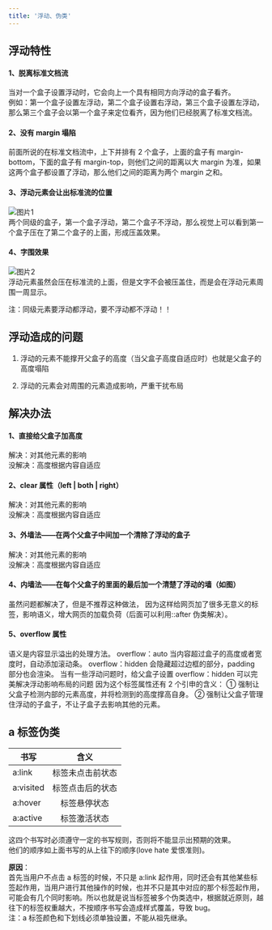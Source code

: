 ```yaml
---
title: '浮动、伪类'
---
```


## 浮动特性

#### 1、脱离标准文档流

当对一个盒子设置浮动时，它会向上一个具有相同方向浮动的盒子看齐。<br>
例如：第一个盒子设置左浮动，第二个盒子设置右浮动，第三个盒子设置左浮动，那么第三个盒子会以第一个盒子来定位看齐，因为他们已经脱离了标准文档流。

#### 2、没有 margin 塌陷

前面所说的在标准文档流中，上下并排有 2 个盒子，上面的盒子有 margin-bottom，下面的盒子有 margin-top，则他们之间的距离以大 margin 为准，如果这两个盒子都设置了浮动，那么他们之间的距离为两个 margin 之和。

#### 3、浮动元素会让出标准流的位置

![图片1](https://mynotes-1257961174.cos.ap-beijing.myqcloud.com/youdaoNotes/css-4/1.jpeg)<br>
两个同级的盒子，第一个盒子浮动，第二个盒子不浮动，那么视觉上可以看到第一个盒子压在了第二个盒子的上面，形成压盖效果。

#### 4、字围效果

![图片2](https://mynotes-1257961174.cos.ap-beijing.myqcloud.com/youdaoNotes/css-4/2.jpeg)<br>
浮动元素虽然会压在标准流的上面，但是文字不会被压盖住，而是会在浮动元素周围一周显示。

注：同级元素要浮动都浮动，要不浮动都不浮动！！

## 浮动造成的问题

1. 浮动的元素不能撑开父盒子的高度（当父盒子高度自适应时）也就是父盒子的高度塌陷

2. 浮动的元素会对周围的元素造成影响，严重干扰布局

## 解决办法

#### 1、直接给父盒子加高度
解决：对其他元素的影响 <br>
没解决：高度根据内容自适应
#### 2、clear 属性（left | both | right）
解决：对其他元素的影响 <br>
没解决：高度根据内容自适应
#### 3、外墙法——在两个父盒子中间加一个清除了浮动的盒子
解决：对其他元素的影响 <br>
没解决：高度根据内容自适应
#### 4、内墙法——在每个父盒子的里面的最后加一个清楚了浮动的墙（如图）
虽然问题都解决了，但是不推荐这种做法， 因为这样给网页加了很多无意义的标签，影响语义，增大网页的加载负荷（后面可以利用::after 伪类解决）。
#### 5、overflow 属性
语义是内容显示溢出的处理方法。
overflow：auto 当内容超过盒子的高度或者宽度时，自动添加滚动条。
overflow：hidden 会隐藏超过边框的部分，padding 部分也会渲染。
当有一些浮动问题时，给父盒子设置 overflow：hidden 可以完美解决浮动影响布局的问题
因为这个标签属性还有 2 个引申的含义：
① 强制让父盒子检测内部的元素高度，并将检测到的高度撑高自身。
② 强制让父盒子管理住浮动的子盒子，不让子盒子去影响其他的元素。

## a 标签伪类

|书写|含义|
|---|:---:|
|a:link |标签未点击前状态|
|a:visited |标签点击后的状态|
|a:hover |标签悬停状态|
|a:active |标签激活状态|
这四个书写时必须遵守一定的书写规则，否则将不能显示出预期的效果。<br>
他们的顺序如上面书写的从上往下的顺序(love hate 爱恨准则)。

**原因**：<br>
首先当用户不点击 a 标签的时候，不只是 a:link 起作用，同时还会有其他某些标签起作用，当用户进行其他操作的时候，也并不只是其中对应的那个标签起作用，可能会有几个同时影响。所以也就是说当标签被多个伪类选中，根据就近原则，越往下的标签权重越大，不按顺序书写会造成样式覆盖，导致 bug。<br>
注：a 标签颜色和下划线必须单独设置，不能从祖先继承。
